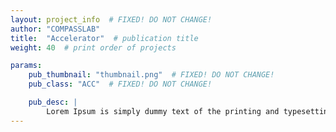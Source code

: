```yaml
---
layout: project_info  # FIXED! DO NOT CHANGE!
author: "COMPASSLAB"
title:  "Accelerator"  # publication title
weight: 40  # print order of projects

params:
    pub_thumbnail: "thumbnail.png"  # FIXED! DO NOT CHANGE!
    pub_class: "ACC"  # FIXED! DO NOT CHANGE!

    pub_desc: |
        Lorem Ipsum is simply dummy text of the printing and typesetting industry. Lorem Ipsum has been the industry's standard dummy text ever since the 1500s, when an unknown printer took a galley of type and scrambled it to make a type specimen book. It has survived not only five centuries, but also the leap into electronic typesetting, remaining essentially unchanged. It was popularised in the 1960s with the release of Letraset sheets containing Lorem Ipsum passages, and more recently with desktop publishing software like Aldus PageMaker including versions of Lorem Ipsum.
---
```

